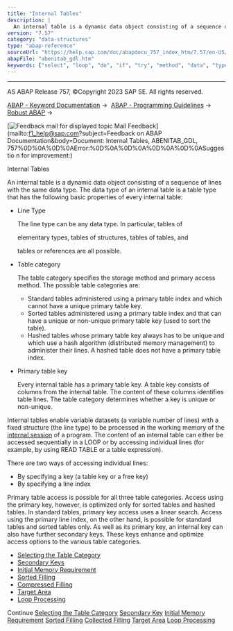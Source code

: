 ```yaml
---
title: "Internal Tables"
description: |
  An internal table is a dynamic data object consisting of a sequence of lines with the same data type. The data type of an internal table is a table type that has the following basic properties of every internal table: -   Line Type The line type can be any data type. In particular, tables of element
version: "7.57"
category: "data-structures"
type: "abap-reference"
sourceUrl: "https://help.sap.com/doc/abapdocu_757_index_htm/7.57/en-US/abenitab_gdl.htm"
abapFile: "abenitab_gdl.htm"
keywords: ["select", "loop", "do", "if", "try", "method", "data", "types", "internal-table", "abenitab", "gdl"]
---
```


* * *

AS ABAP Release 757, ©Copyright 2023 SAP SE. All rights reserved.

[ABAP - Keyword Documentation](https://help.sap.com/doc/abapdocu_757_index_htm/7.57/en-US/abenabap.htm) →  [ABAP - Programming Guidelines](https://help.sap.com/doc/abapdocu_757_index_htm/7.57/en-US/abenabap_pgl.htm) →  [Robust ABAP](https://help.sap.com/doc/abapdocu_757_index_htm/7.57/en-US/abenrobust_abap_gdl.htm) → 

 [![](Mail.gif?object=Mail.gif&sap-language=EN "Feedback mail for displayed topic") Mail Feedback](mailto:f1_help@sap.com?subject=Feedback on ABAP Documentation&body=Document: Internal Tables, ABENITAB_GDL, 757%0D%0A%0D%0AError:%0D%0A%0D%0A%0D%0A%0D%0ASuggestio
n for improvement:)

Internal Tables

An internal table is a dynamic data object consisting of a sequence of lines with the same data type. The data type of an internal table is a table type that has the following basic properties of every internal table:

-   Line Type
    
    The line type can be any data type. In particular, tables of
    
    elementary types, tables of structures, tables of tables, and
    
    tables or references are all possible.
    
-   Table category
    
    The table category specifies the storage method and primary access method. The possible table categories are:
    
    -   Standard tables administered using a primary table index and which cannot have a unique primary table key.
    -   Sorted tables administered using a primary table index and that can have a unique or non-unique primary table key (used to sort the table).
    -   Hashed tables whose primary table key always has to be unique and which use a hash algorithm (distributed memory management) to administer their lines. A hashed table does not have a primary table index.
-   Primary table key
    
    Every internal table has a primary table key. A table key consists of columns from the internal table. The content of these columns identifies table lines. The table category determines whether a key is unique or non-unique.
    

Internal tables enable variable datasets (a variable number of lines) with a fixed structure (the line type) to be processed in the working memory of the [internal session](https://help.sap.com/doc/abapdocu_757_index_htm/7.57/en-US/abeninternal_session_glosry.htm "Glossary Entry") of a program. The content of an internal table can either be accessed sequentially in a LOOP or by accessing individual lines (for example, by using READ TABLE or a table expression).

There are two ways of accessing individual lines:

-   By specifying a key (a table key or a free key)
-   By specifying a line index

Primary table access is possible for all three table categories. Access using the primary key, however, is optimized only for sorted tables and hashed tables. In standard tables, primary key access uses a linear search. Access using the primary line index, on the other hand, is possible for standard tables and sorted tables only. As well as its primary key, an internal key can also have further secondary keys. These keys enhance and optimize access options to the various table categories.

-   [Selecting the Table Category](https://help.sap.com/doc/abapdocu_757_index_htm/7.57/en-US/abenselect_table_type_guidl.htm "Guideline")
-   [Secondary Keys](https://help.sap.com/doc/abapdocu_757_index_htm/7.57/en-US/abensecondary_key_guidl.htm "Guideline")
-   [Initial Memory Requirement](https://help.sap.com/doc/abapdocu_757_index_htm/7.57/en-US/abeninitial_memory_requ_guidl.htm "Guideline")
-   [Sorted Filling](https://help.sap.com/doc/abapdocu_757_index_htm/7.57/en-US/abensort_guidl.htm "Guideline")
-   [Compressed Filling](https://help.sap.com/doc/abapdocu_757_index_htm/7.57/en-US/abencollect_guidl.htm "Guideline")
-   [Target Area](https://help.sap.com/doc/abapdocu_757_index_htm/7.57/en-US/abentable_output_guidl.htm "Guideline")
-   [Loop Processing](https://help.sap.com/doc/abapdocu_757_index_htm/7.57/en-US/abenloop_guidl.htm "Guideline")

Continue
[Selecting the Table Category](https://help.sap.com/doc/abapdocu_757_index_htm/7.57/en-US/abenselect_table_type_guidl.htm)
[Secondary Key](https://help.sap.com/doc/abapdocu_757_index_htm/7.57/en-US/abensecondary_key_guidl.htm)
[Initial Memory Requirement](https://help.sap.com/doc/abapdocu_757_index_htm/7.57/en-US/abeninitial_memory_requ_guidl.htm)
[Sorted Filling](https://help.sap.com/doc/abapdocu_757_index_htm/7.57/en-US/abensort_guidl.htm)
[Collected Filling](https://help.sap.com/doc/abapdocu_757_index_htm/7.57/en-US/abencollect_guidl.htm)
[Target Area](https://help.sap.com/doc/abapdocu_757_index_htm/7.57/en-US/abentable_output_guidl.htm)
[Loop Processing](https://help.sap.com/doc/abapdocu_757_index_htm/7.57/en-US/abenloop_guidl.htm)